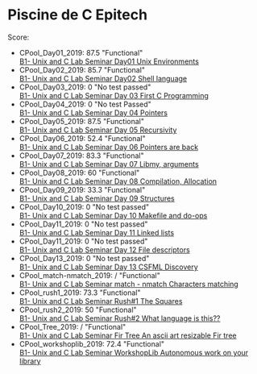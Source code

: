 # Piscine de C Epitech

Score:
<ul> 
  <li>CPool_Day01_2019: 87.5 "Functional"</li>
  <a href="https://intra.epitech.eu/module/2019/B-CPE-100/NCE-1-1/acti-344745/project/file/B-CPE-100_Day01.pdf">B1- Unix and C Lab Seminar Day01 Unix Environments</a>
  <li>CPool_Day02_2019: 85.7 "Functional"</li>
  <a href="https://intra.epitech.eu/module/2019/B-CPE-100/NCE-1-1/acti-344747/project/file/B-CPE-100_Day02.pdf">B1- Unix and C Lab Seminar Day02 Shell language</a>
  <li>CPool_Day03_2019: 0 "No test passed"</li>
  <a href="https://intra.epitech.eu/module/2019/B-CPE-100/NCE-1-1/acti-344749/project/file/B-CPE-100_Day03.pdf">B1- Unix and C Lab Seminar Day 03 First C Programming</a>
  <li>CPool_Day04_2019: 0 "No test Passed"</li>
  <a href="https://intra.epitech.eu/module/2019/B-CPE-100/NCE-1-1/acti-344752/project/file/B-CPE-100_Day04.pdf">B1- Unix and C Lab Seminar Day 04 Pointers</a>
  <li>CPool_Day05_2019: 87.5 "Functional"</li>
  <a href="https://intra.epitech.eu/module/2019/B-CPE-100/NCE-1-1/acti-344754/project/file/B-CPE-100_Day05.pdf">B1- Unix and C Lab Seminar Day 05 Recursivity</a>
  <li>CPool_Day06_2019: 52.4 "Functional"</li>
  <a href="https://intra.epitech.eu/module/2019/B-CPE-100/NCE-1-1/acti-344760/project/file/B-CPE-100_Day06.pdf">B1- Unix and C Lab Seminar Day 06 Pointers are back</a>
  <li>CPool_Day07_2019: 83.3 "Functional"</li>
  <a href="https://intra.epitech.eu/module/2019/B-CPE-100/NCE-1-1/acti-344763/project/file/B-CPE-100_Day07.pdf">B1- Unix and C Lab Seminar Day 07 Libmy, arguments</a>
  <li>CPool_Day08_2019: 60 "Functional"</li>
  <a href="https://intra.epitech.eu/module/2019/B-CPE-100/NCE-1-1/acti-344765/project/file/B-CPE-100_Day08.pdf">B1- Unix and C Lab Seminar Day 08 Compilation, Allocation</a>
  <li>CPool_Day09_2019: 33.3 "Functional"</li>
  <a href="https://intra.epitech.eu/module/2019/B-CPE-100/NCE-1-1/acti-344767/project/file/B-CPE-100_Day09.pdf">B1- Unix and C Lab Seminar Day 09 Structures</a>
  <li>CPool_Day10_2019: 0 "No test passed"</li>
  <a href="https://intra.epitech.eu/module/2019/B-CPE-100/NCE-1-1/acti-344769/project/file/B-CPE-100_Day10.pdf">B1- Unix and C Lab Seminar Day 10 Makefile and do-ops</a>
  <li>CPool_Day11_2019: 0 "No test passed"</li>
  <a href="https://intra.epitech.eu/module/2019/B-CPE-100/NCE-1-1/acti-344775/project/file/B-CPE-100_Day11.pdf">B1- Unix and C Lab Seminar Day 11 Linked lists</a>
  <li>CPool_Day11_2019: 0 "No test passed"</li>
  <a href="https://intra.epitech.eu/module/2019/B-CPE-100/NCE-1-1/acti-344777/project/file/B-CPE-100_Day12.pdf">B1- Unix and C Lab Seminar Day 12 File descriptors</a>
  <li>CPool_Day13_2019: 0 "No test passed"</li>
  <a href="https://intra.epitech.eu/module/2019/B-CPE-100/NCE-1-1/acti-344779/project/file/B-CPE-100_Day13.pdf">B1- Unix and C Lab Seminar Day 13 CSFML Discovery</a>
  <li>CPool_match-nmatch_2019: / "Functional"</li>
  <a href="https://intra.epitech.eu/module/2019/B-CPE-100/NCE-1-1/acti-344761/project/file/B-CPE-100_Matchnmatch.pdf">B1- Unix and C Lab Seminar match - nmatch Characters matching</a>
  <li>CPool_rush1_2019: 73.3 "Functional"</li>
  <a href="https://intra.epitech.eu/module/2019/B-CPE-100/NCE-1-1/acti-344757/project/file/B-CPE-100_Rush1.pdf">B1- Unix and C Lab Seminar Rush#1 The Squares</a>
  <li>CPool_rush2_2019: 50 "Functional"</li>
  <a href="https://intra.epitech.eu/module/2019/B-CPE-100/NCE-1-1/acti-344772/project/file/B-CPE-100_Rush2.pdf">B1- Unix and C Lab Seminar Rush#2 What language is this??</a>
  <li>CPool_Tree_2019: / "Functional"</li>
  <a href="https://intra.epitech.eu/module/2019/B-CPE-100/NCE-1-1/acti-344750/project/file/B-CPE-100_Tree.pdf">B1- Unix and C Lab Seminar Fir Tree An ascii art resizable Fir tree</a>
  <li>CPool_workshoplib_2019: 72.4 "Functional"</li>
  <a href="https://intra.epitech.eu/module/2019/B-CPE-100/NCE-1-1/acti-344783/project/file/B-CPE-100_WorkshopLib.pdf">B1- Unix and C Lab Seminar WorkshopLib
Autonomous work on your library</a>
<ul>
